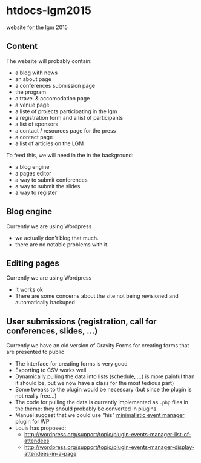 # htdocs-lgm2015

website for the lgm 2015

## Content

The website will probably contain:

- a blog with news
- an about page
- a conferences submission page
- the program
- a travel & accomodation page
- a venue page
- a liste of projects participating in the lgm
- a registration form and a list of participants
- a list of sponsors
- a contact / resources page for the press
- a contact page
- a list of articles on the LGM

To feed this, we will need in the in the background:

- a blog engine
- a pages editor
- a way to submit conferences
- a way to submit the slides
- a way to register

## Blog engine

Currently we are using Wordpress

- we actually don't blog that much.
- there are no notable problems with it.


## Editing pages

Currently we are using Wordpress

- It works ok
- There are some concerns about the site not being revisioned and automatically backuped

## User submissions (registration, call for conferences, slides, ...)

Currently we have an old version of Gravity Forms for creating forms that are presented to public

- The interface for creating forms is very good
- Exporting to CSV works well
- Dynamically pulling the data into lists (schedule, ...) is more painful than it should be, but we now have a class for the most tedious part)
- Some tweaks to the plugin would be necessary (but since the plugin is not really free...)
- The code for pulling the data is currently implemented as `.php` files in the theme: they should probably be converted in plugins.
- Manuel suggest that we could use "his" [minimalistic event manager](https://github.com/ms-studio/minimalistic-event-manager) plugin for WP
- Louis has proposed:
  - <http://wordpress.org/support/topic/plugin-events-manager-list-of-attendees>
  - <http://wordpress.org/support/topic/plugin-events-manager-display-attendees-in-a-page>
